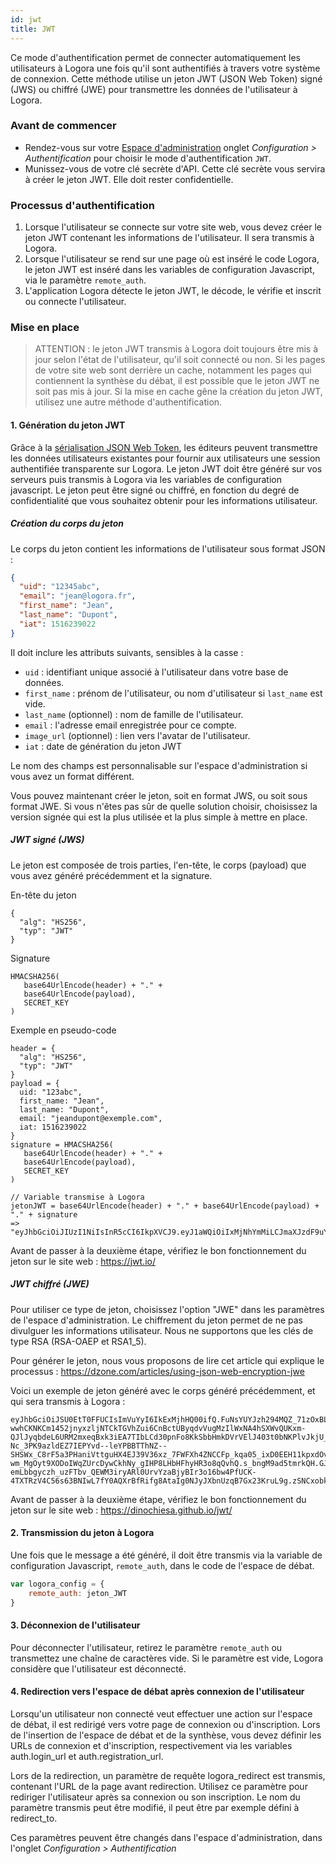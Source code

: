 ```yaml
---
id: jwt
title: JWT
---
```


Ce mode d'authentification permet de connecter automatiquement les utilisateurs à Logora une fois qu'il sont authentifiés à travers votre système de connexion. Cette méthode utilise un jeton JWT (JSON Web Token) signé (JWS) ou chiffré (JWE) pour transmettre les données de l'utilisateur à Logora.

### Avant de commencer

- Rendez-vous sur votre [Espace d'administration](https://admin.logora.fr) onglet *Configuration > Authentification* pour choisir le mode d'authentification `JWT`.  
- Munissez-vous de votre clé secrète d'API. Cette clé secrète vous servira à créer le jeton JWT. Elle doit rester confidentielle. 

### Processus d'authentification

1. Lorsque l'utilisateur se connecte sur votre site web, vous devez créer le jeton JWT contenant les informations de l'utilisateur. Il sera transmis à Logora. 
2. Lorsque l'utilisateur se rend sur une page où est inséré le code Logora, le jeton JWT est inséré dans les variables de configuration Javascript, via le paramètre `remote_auth`.
3. L'application Logora détecte le jeton JWT, le décode, le vérifie et inscrit ou connecte l'utilisateur.

### Mise en place

> ATTENTION : le jeton JWT transmis à Logora doit toujours être mis à jour selon l'état de l'utilisateur, qu'il soit connecté ou non. Si les pages de votre site web sont derrière un cache, notamment les pages qui contiennent la synthèse du débat, il est possible que le jeton JWT ne soit pas mis à jour. Si la mise en cache gêne la création du jeton JWT, utilisez une autre méthode d'authentification.

#### 1. Génération du jeton JWT

Grâce à la [sérialisation JSON Web Token](https://jwt.io/), les éditeurs peuvent transmettre les données utilisateurs existantes pour fournir aux utilisateurs une session authentifiée transparente sur Logora. Le jeton JWT doit être généré sur vos serveurs puis transmis à Logora via les variables de configuration javascript. Le jeton peut être signé ou chiffré, en fonction du degré de confidentialité que vous souhaitez obtenir pour les informations utilisateur.

##### Création du corps du jeton

Le corps du jeton contient les informations de l'utilisateur sous format JSON :

```json
{
  "uid": "12345abc",
  "email": "jean@logora.fr",
  "first_name": "Jean",
  "last_name": "Dupont",
  "iat": 1516239022
}
```

Il doit inclure les attributs suivants, sensibles à la casse :
- `uid` : identifiant unique associé à l'utilisateur dans votre base de données.
- `first_name` : prénom de l'utilisateur, ou nom d'utilisateur si `last_name` est vide.
- `last_name` (optionnel) : nom de famille de l'utilisateur.
- `email` : l'adresse email enregistrée pour ce compte.
- `image_url` (optionnel) : lien vers l'avatar de l'utilisateur.
- `iat` : date de génération du jeton JWT

Le nom des champs est personnalisable sur l'espace d'administration si vous avez un format différent.

Vous pouvez maintenant créer le jeton, soit en format JWS, ou soit sous format JWE. Si vous n'êtes pas sûr de quelle solution choisir, choisissez la version signée qui est la plus utilisée et la plus simple à mettre en place.

##### JWT signé (JWS)

Le jeton est composée de trois parties, l'en-tête, le corps (payload) que vous avez généré précédemment et la signature.

En-tête du jeton
``` 
{ 
  "alg": "HS256", 
  "typ": "JWT" 
}
```

Signature  
```
HMACSHA256(
   base64UrlEncode(header) + "." +
   base64UrlEncode(payload),
   SECRET_KEY
)
```

Exemple en pseudo-code
```
header = { 
  "alg": "HS256", 
  "typ": "JWT" 
}
payload = {
  uid: "123abc",
  first_name: "Jean",
  last_name: "Dupont",
  email: "jeandupont@exemple.com",
  iat: 1516239022
}
signature = HMACSHA256(
   base64UrlEncode(header) + "." +
   base64UrlEncode(payload),
   SECRET_KEY
)

// Variable transmise à Logora
jetonJWT = base64UrlEncode(header) + "." + base64UrlEncode(payload) + "." + signature
=> "eyJhbGciOiJIUzI1NiIsInR5cCI6IkpXVCJ9.eyJ1aWQiOiIxMjNhYmMiLCJmaXJzdF9uYW1lIjoiSmVhbiIsImxhc3RfbmFtZSI6IkR1cG9udCIsImVtYWlsIjoiamVhbmR1cG9udEBleGVtcGxlLmNvbSIsImlhdCI6MTUxNjIzOTAyMn0.ITnJo8VwbP4PkVTANSt651C0olsrdRNCNmvTHkanuYk"
```
Avant de passer à la deuxième étape, vérifiez le bon fonctionnement du jeton sur le site web : https://jwt.io/

##### JWT chiffré (JWE)

Pour utiliser ce type de jeton, choisissez l'option "JWE" dans les paramètres de l'espace d'administration.
Le chiffrement du jeton permet de ne pas divulguer les informations utilisateur. Nous ne supportons que les clés de type RSA (RSA-OAEP et RSA1_5).

Pour générer le jeton, nous vous proposons de lire cet article qui explique le processus : https://dzone.com/articles/using-json-web-encryption-jwe

Voici un exemple de jeton généré avec le corps généré précédemment, et qui sera transmis à Logora :
```
eyJhbGciOiJSU0EtT0FFUCIsImVuYyI6IkExMjhHQ00ifQ.FuNsYUYJzh294MQZ_71zOxBLiiOkU8UKF4b-wwhCKNKCm1452jnyxzljNTCkTGVhZui6CnBctUByqdvVugMzIlWxNA4hSXWvQUKxm-QJlJyqbdeL6URM2mxeqBxk3iEA7TIbLCd30pnFo8KkSbbHmkDVrVElJ403t0bNKPlvJkjU_Dc71tP3Zun-Nc_3PK9azldEZ7IEPYvd--leYPBBTThNZ--SHSWx_C8rF5a3PHaniVttguHX4EJ39V36xz_7FWFXh4ZNCCFp_kqa05_ixD0EEH11kpxdOv-wm_MgOyt9XODoIWqZUrcDywCkhNy_gIHP8LHbHFhyHR3o8qQvhQ.s_bngM9ad5tmrkQH.GJUshscvO9ZtspkyH-emLbbgyczh_uzFTbv_QEWM3iryARl0UrvYzaBjyBIr3o16bw4PfUCK-4TXTRzV4C56s63BNIwL7fY0AQXrBfRifg8AtaIg0NJyJXbnUzqB7Gx23KruL9g.zSNCxobkIFdAY82DRf1Qdw
```

Avant de passer à la deuxième étape, vérifiez le bon fonctionnement du jeton sur le site web : https://dinochiesa.github.io/jwt/

#### 2. Transmission du jeton à Logora

Une fois que le message a été généré, il doit être transmis via la variable de configuration Javascript, `remote_auth`, dans le code de l'espace de débat.

```javascript
var logora_config = {
	remote_auth: jeton_JWT
}
```

#### 3. Déconnexion de l'utilisateur

Pour déconnecter l'utilisateur, retirez le paramètre `remote_auth` ou transmettez une chaîne de caractères vide. Si le paramètre est vide, Logora considère que l'utilisateur est déconnecté.

#### 4. Redirection vers l'espace de débat après connexion de l'utilisateur

Lorsqu'un utilisateur non connecté veut effectuer une action sur l'espace de débat, il est redirigé vers votre page de connexion ou d'inscription. Lors de l'insertion de l'espace de débat et de la synthèse, vous devez définir les URLs de connexion et d'inscription, respectivement via les variables auth.login_url et auth.registration_url.

Lors de la redirection, un paramètre de requête logora_redirect est transmis, contenant l'URL de la page avant redirection. Utilisez ce paramètre pour rediriger l'utilisateur après sa connexion ou son inscription. Le nom du paramètre transmis peut être modifié, il peut être par exemple défini à redirect_to.

Ces paramètres peuvent être changés dans l'espace d'administration, dans l'onglet *Configuration > Authentification*

